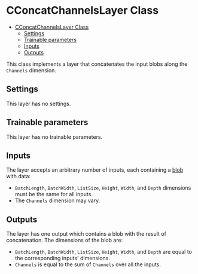 # CConcatChannelsLayer Class

<!-- TOC -->

- [CConcatChannelsLayer Class](#cconcatchannelslayer-class)
    - [Settings](#settings)
    - [Trainable parameters](#trainable-parameters)
    - [Inputs](#inputs)
    - [Outputs](#outputs)

<!-- /TOC -->

This class implements a layer that concatenates the input blobs along the `Channels` dimension.

## Settings

This layer has no settings.

## Trainable parameters

This layer has no trainable parameters.

## Inputs

The layer accepts an arbitrary number of inputs, each containing a [blob](../DnnBlob.md) with data:

- `BatchLength`, `BatchWidth`, `ListSize`, `Height`, `Width`, and `Depth` dimensions must be the same for all inputs. 
- The `Channels` dimension may vary.

## Outputs

The layer has one output which contains a blob with the result of concatenation. The dimensions of the blob are:

- `BatchLength`, `BatchWidth`, `ListSize`, `Height`, `Width`, and `Depth` are equal to the corresponding inputs' dimensions.
- `Channels` is equal to the sum of `Channels` over all the inputs.
